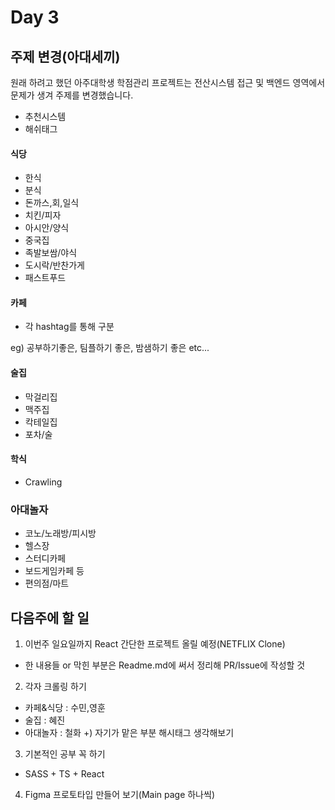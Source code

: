 # Day 3

## 주제 변경(아대세끼)
원래 하려고 했던 아주대학생 학점관리 프로젝트는 전산시스템 접근 및 백엔드 영역에서 문제가 생겨 주제를 변경했습니다.

- 추천시스템
- 해쉬태그

#### 식당
- 한식
- 분식
- 돈까스,회,일식
- 치킨/피자
- 아시안/양식
- 중국집
- 족발보쌈/야식
- 도시락/반찬가게
- 패스트푸드

#### 카페
- 각 hashtag를 통해 구분

eg) 공부하기좋은, 팀플하기 좋은, 밤샘하기 좋은 etc...

#### 술집
- 막걸리집
- 맥주집
- 칵테일집
- 포차/술

#### 학식
- Crawling

### 아대놀자
- 코노/노래방/피시방
- 헬스장
- 스터디카페
- 보드게임카페 등
- 편의점/마트


## 다음주에 할 일
1. 이번주 일요일까지 React 간단한 프로젝트 올릴 예정(NETFLIX Clone)
- 한 내용들 or 막힌 부분은 Readme.md에 써서 정리해 PR/Issue에 작성할 것
2. 각자 크롤링 하기
- 카페&식당 : 수민,영훈
- 술집 : 혜진
- 아대놀자 : 철화
+) 자기가 맡은 부분 해시태그 생각해보기
3. 기본적인 공부 꼭 하기
- SASS + TS + React
4. Figma 프로토타입 만들어 보기(Main page 하나씩)
